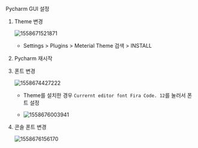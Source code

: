 Pycharm GUI 설정

1. Theme 변경

   ![1558671521871](C:\Users\Woong\AppData\Roaming\Typora\typora-user-images\1558671521871.png)

   - Settings > Plugins >  Meterial Theme 검색 > INSTALL

2. Pycharm 재시작 

3. 폰트 변경

   ![1558674427222](C:\Users\Woong\AppData\Roaming\Typora\typora-user-images\1558674427222.png)

   - Theme를 설치한 경우 `Currernt editor font Fira Code. 12`를 눌러서 폰트 설정

   - ![1558676003941](C:\Users\Woong\AppData\Roaming\Typora\typora-user-images\1558676003941.png)

     

4. 콘솔 폰트 변경

   ![1558676156170](C:\Users\Woong\AppData\Roaming\Typora\typora-user-images\1558676156170.png)

   



